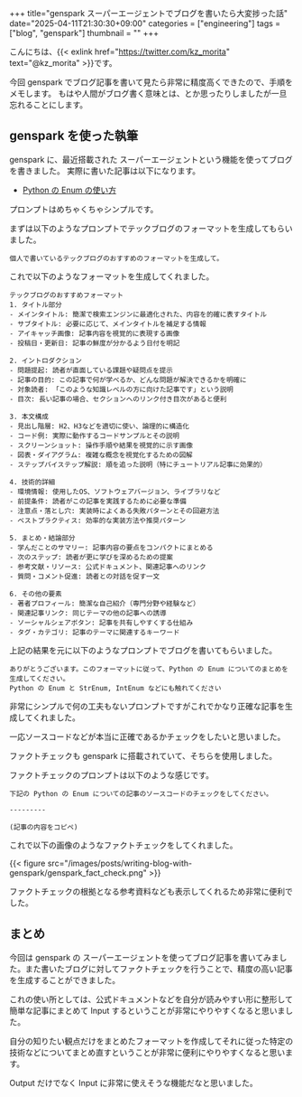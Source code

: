 +++
title="genspark スーパーエージェントでブログを書いたら大変捗った話"
date="2025-04-11T21:30:30+09:00"
categories = ["engineering"]
tags = ["blog", "genspark"]
thumbnail = ""
+++

こんにちは、{{< exlink href="https://twitter.com/kz_morita" text="@kz_morita" >}}です。

今回 genspark でブログ記事を書いて見たら非常に精度高くできたので、手順をメモします。
もはや人間がブログ書く意味とは、とか思ったりしましたが一旦忘れることにします。

## genspark を使った執筆

genspark に、最近搭載された スーパーエージェントという機能を使ってブログを書きました。
実際に書いた記事は以下になります。

- [Python の Enum の使い方](/posts/python-enum/)

プロンプトはめちゃくちゃシンプルです。

まずは以下のようなプロンプトでテックブログのフォーマットを生成してもらいました。

```
個人で書いているテックブログのおすすめのフォーマットを生成して。
```

これで以下のようなフォーマットを生成してくれました。

```
テックブログのおすすめフォーマット
1. タイトル部分
- メインタイトル: 簡潔で検索エンジンに最適化された、内容を的確に表すタイトル
- サブタイトル: 必要に応じて、メインタイトルを補足する情報
- アイキャッチ画像: 記事内容を視覚的に表現する画像
- 投稿日・更新日: 記事の鮮度が分かるよう日付を明記

2. イントロダクション
- 問題提起: 読者が直面している課題や疑問点を提示
- 記事の目的: この記事で何が学べるか、どんな問題が解決できるかを明確に
- 対象読者: 「このような知識レベルの方に向けた記事です」という説明
- 目次: 長い記事の場合、セクションへのリンク付き目次があると便利

3. 本文構成
- 見出し階層: H2、H3などを適切に使い、論理的に構造化
- コード例: 実際に動作するコードサンプルとその説明
- スクリーンショット: 操作手順や結果を視覚的に示す画像
- 図表・ダイアグラム: 複雑な概念を視覚化するための図解
- ステップバイステップ解説: 順を追った説明（特にチュートリアル記事に効果的）

4. 技術的詳細
- 環境情報: 使用したOS、ソフトウェアバージョン、ライブラリなど
- 前提条件: 読者がこの記事を実践するために必要な準備
- 注意点・落とし穴: 実装時によくある失敗パターンとその回避方法
- ベストプラクティス: 効率的な実装方法や推奨パターン

5. まとめ・結論部分
- 学んだことのサマリー: 記事内容の要点をコンパクトにまとめる
- 次のステップ: 読者が更に学びを深めるための提案
- 参考文献・リソース: 公式ドキュメント、関連記事へのリンク
- 質問・コメント促進: 読者との対話を促す一文

6. その他の要素
- 著者プロフィール: 簡潔な自己紹介（専門分野や経験など）
- 関連記事リンク: 同じテーマの他の記事への誘導
- ソーシャルシェアボタン: 記事を共有しやすくする仕組み
- タグ・カテゴリ: 記事のテーマに関連するキーワード
```

上記の結果を元に以下のようなプロンプトでブログを書いてもらいました。

```
ありがとうございます。このフォーマットに従って、Python の Enum についてのまとめを生成してください。
Python の Enum と StrEnum, IntEnum などにも触れてください
```

非常にシンプルで何の工夫もないプロンプトですがこれでかなり正確な記事を生成してくれました。


一応ソースコードなどが本当に正確であるかチェックをしたいと思いました。

ファクトチェックも genspark に搭載されていて、そちらを使用しました。

ファクトチェックのプロンプトは以下のような感じです。

```
下記の Python の Enum についての記事のソースコードのチェックをしてください。

---------

(記事の内容をコピペ)
```

これで以下の画像のようなファクトチェックをしてくれました。

{{< figure src="/images/posts/writing-blog-with-genspark/genspark_fact_check.png" >}}

ファクトチェックの根拠となる参考資料なども表示してくれるため非常に便利でした。


## まとめ

今回は genspark の スーパーエージェントを使ってブログ記事を書いてみました。また書いたブログに対してファクトチェックを行うことで、精度の高い記事を生成することができました。

これの使い所としては、公式ドキュメントなどを自分が読みやすい形に整形して簡単な記事にまとめて Input するということが非常にやりやすくなると思いました。

自分の知りたい観点だけをまとめたフォーマットを作成してそれに従った特定の技術などについてまとめ直すということが非常に便利にやりやすくなると思います。

Output だけでなく Input に非常に使えそうな機能だなと思いました。
